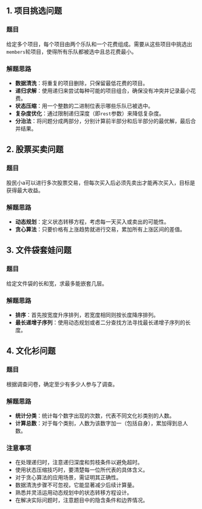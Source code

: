 ## 1. 项目挑选问题

### 题目

给定多个项目，每个项目由两个乐队和一个花费组成。需要从这些项目中挑选出`members`轮项目，使得所有乐队都被选中且总花费最小。

### 解题思路

- **数据清洗**：将重复的项目删除，只保留最低花费的项目。
- **递归求解**：使用递归来尝试每种可能的项目组合，确保没有冲突并记录最小花费。
- **状态压缩**：用一个整数的二进制位表示哪些乐队已被选中。
- **复杂度优化**：通过限制递归深度（即`rest`参数）来降低复杂度。
- **分治法**：将问题分成两部分，分别计算前半部分和后半部分的最优解，最后合并结果。

## 2. 股票买卖问题

### 题目

股民小a可以进行多次股票交易，但每次买入后必须先卖出才能再次买入，目标是获得最大收益。

### 解题思路

- **动态规划**：定义状态转移方程，考虑每一天买入或卖出的可能性。
- **贪心算法**：只要价格有上涨趋势就进行交易，累加所有上涨区间的差值。

## 3. 文件袋套娃问题

### 题目

给定文件袋的长和宽，求最多能嵌套几层。

### 解题思路

- **排序**：首先按宽度升序排列，若宽度相同则按长度降序排列。
- **最长递增子序列**：使用动态规划或者二分查找方法寻找最长递增子序列的长度。

## 4. 文化衫问题

### 题目

根据调查问卷，确定至少有多少人参与了调查。

### 解题思路

- **统计分类**：统计每个数字出现的次数，代表不同文化衫类别的人数。
- **计算总数**：对于每个类别，人数为该数字加一（包括自身），累加得到总人数。

### 注意事项

- 在处理递归时，注意递归深度和剪枝条件以避免超时。
- 使用状态压缩技巧时，要清楚每一位所代表的具体含义。
- 对于贪心算法的应用场景，需证明其正确性。
- 数据清洗步骤不可忽视，它能显著减少后续计算量。
- 熟悉并灵活运用动态规划中的状态转移方程设计。
- 在解决实际问题时，注意题目中的隐含条件和边界情况。